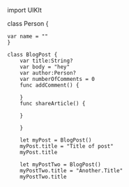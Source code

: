 import UIKIt

class Person {

    var name = ""
    }
    
    class BlogPost {
        var title:String?
        var body = "hey"
        var author:Person?
        var numberOfComments = 0
        func addComment() {
        
        }
        func shareArticle() {
        
        }
        
        }
        
        let myPost = BlogPost()
        myPost.title = "Title of post"
        myPost.title 
        
        let myPostTwo = BlogPost()
        myPostTwo.title = "Another.Title"
        myPostTwo.title
